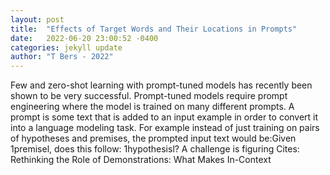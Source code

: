 ```yaml
---
layout: post
title:  "Effects of Target Words and Their Locations in Prompts"
date:   2022-06-20 23:00:52 -0400
categories: jekyll update
author: "T Bers - 2022"
---
```

Few and zero-shot learning with prompt-tuned models has recently been shown to be very successful. Prompt-tuned models require prompt engineering where the model is trained on many different prompts. A prompt is some text that is added to an input example in order to convert it into a language modeling task. For example instead of just training on pairs of hypotheses and premises, the prompted input text would be:Given 1premisel, does this follow: 1hypothesisl? A challenge is figuring  Cites: Rethinking the Role of Demonstrations: What Makes In-Context